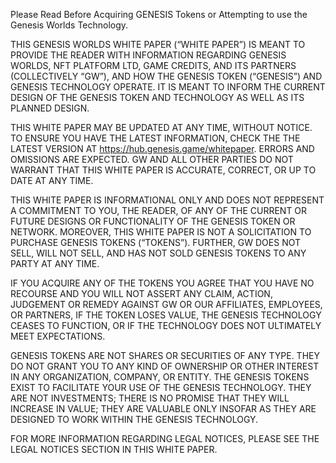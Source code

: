 <div class="legal-text">
<p>Please Read Before Acquiring GENESIS Tokens or Attempting to use the Genesis Worlds Technology.</p>
<p>THIS GENESIS WORLDS WHITE PAPER (“WHITE PAPER”) IS MEANT TO PROVIDE THE READER WITH INFORMATION REGARDING GENESIS WORLDS, NFT PLATFORM LTD, GAME CREDITS, AND ITS PARTNERS (COLLECTIVELY “GW”), AND HOW THE GENESIS TOKEN (“GENESIS”) AND GENESIS TECHNOLOGY OPERATE. IT IS MEANT TO INFORM THE CURRENT DESIGN OF THE GENESIS TOKEN AND TECHNOLOGY AS WELL AS ITS PLANNED DESIGN.</p>
<p>THIS WHITE PAPER MAY BE UPDATED AT ANY TIME, WITHOUT NOTICE. TO ENSURE YOU HAVE THE LATEST INFORMATION, CHECK THE THE LATEST VERSION AT <a href="https://hub.genesis.game/whitepaper">https://hub.genesis.game/whitepaper</a>. ERRORS AND OMISSIONS ARE EXPECTED. GW AND ALL OTHER PARTIES DO NOT WARRANT THAT THIS WHITE PAPER IS ACCURATE, CORRECT, OR UP TO DATE AT ANY TIME.</p>
<p>THIS WHITE PAPER IS INFORMATIONAL ONLY AND DOES NOT REPRESENT A COMMITMENT TO YOU, THE READER, OF ANY OF THE CURRENT OR FUTURE DESIGNS OR FUNCTIONALITY OF THE GENESIS TOKEN OR NETWORK. MOREOVER, THIS WHITE PAPER IS NOT A SOLICITATION TO PURCHASE GENESIS TOKENS (“TOKENS”). FURTHER, GW DOES NOT SELL, WILL NOT SELL, AND HAS NOT SOLD GENESIS TOKENS TO ANY PARTY AT ANY TIME.</p>
<p>IF YOU ACQUIRE ANY OF THE TOKENS YOU AGREE THAT YOU HAVE NO RECOURSE AND YOU WILL NOT ASSERT ANY CLAIM, ACTION, JUDGEMENT OR REMEDY AGAINST GW OR OUR AFFILIATES, EMPLOYEES, OR PARTNERS, IF THE TOKEN LOSES VALUE, THE GENESIS TECHNOLOGY CEASES TO FUNCTION, OR IF THE TECHNOLOGY DOES NOT ULTIMATELY MEET EXPECTATIONS.</p>
<p>GENESIS TOKENS ARE NOT SHARES OR SECURITIES OF ANY TYPE. THEY DO NOT GRANT YOU TO ANY KIND OF OWNERSHIP OR OTHER INTEREST IN ANY ORGANIZATION, COMPANY, OR ENTITY. THE GENESIS TOKENS EXIST TO FACILITATE YOUR USE OF THE GENESIS TECHNOLOGY. THEY ARE NOT INVESTMENTS; THERE IS NO PROMISE THAT THEY WILL INCREASE IN VALUE; THEY ARE VALUABLE ONLY INSOFAR AS THEY ARE DESIGNED TO WORK WITHIN THE GENESIS TECHNOLOGY.</p>
<p>FOR MORE INFORMATION REGARDING LEGAL NOTICES, PLEASE SEE THE LEGAL NOTICES SECTION IN THIS WHITE PAPER.</p>
</div>